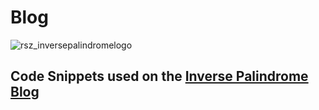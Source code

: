 # Blog
![rsz_inversepalindromelogo](https://user-images.githubusercontent.com/26044298/59965583-1b1c4980-94de-11e9-9d45-688454ccfa80.png)
## Code Snippets used on the [Inverse Palindrome Blog](https://inversepalindrome.com/blog)
